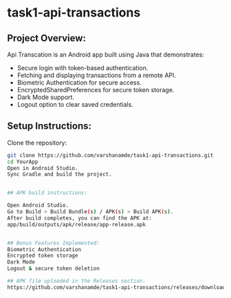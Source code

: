 

# task1-api-transactions

## Project Overview:
Api Transcation is an Android app built using Java that demonstrates:
- Secure login with token-based authentication.
- Fetching and displaying transactions from a remote API.
- Biometric Authentication for secure access.
- EncryptedSharedPreferences for secure token storage.
- Dark Mode support.
- Logout option to clear saved credentials.

## Setup Instructions:

 Clone the repository:
   ```bash
   git clone https://github.com/varshanamde/task1-api-transactions.git
cd YourApp
Open in Android Studio.
Sync Gradle and build the project.


## APK build instructions:

Open Android Studio.
Go to Build > Build Bundle(s) / APK(s) > Build APK(s).
After build completes, you can find the APK at:
app/build/outputs/apk/release/app-release.apk


## Bonus Features Implemented:
Biometric Authentication
Encrypted token storage
Dark Mode
Logout & secure token deletion

## APK file uploaded in the Releases section.
https://github.com/varshanamde/task1-api-transactions/releases/download/v1.0/app-debug.apk

  


